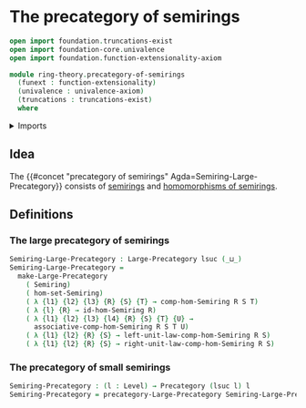 # The precategory of semirings

```agda
open import foundation.truncations-exist
open import foundation-core.univalence
open import foundation.function-extensionality-axiom

module ring-theory.precategory-of-semirings
  (funext : function-extensionality)
  (univalence : univalence-axiom)
  (truncations : truncations-exist)
  where
```

<details><summary>Imports</summary>

```agda
open import category-theory.large-precategories funext univalence truncations
open import category-theory.precategories funext univalence truncations

open import foundation.universe-levels

open import ring-theory.homomorphisms-semirings funext univalence truncations
open import ring-theory.semirings funext univalence truncations
```

</details>

## Idea

The {{#concet "precategory of semirings" Agda=Semiring-Large-Precategory}}
consists of [semirings](ring-theory.semirings.md) and
[homomorphisms of semirings](ring-theory.homomorphisms-semirings.md).

## Definitions

### The large precategory of semirings

```agda
Semiring-Large-Precategory : Large-Precategory lsuc (_⊔_)
Semiring-Large-Precategory =
  make-Large-Precategory
    ( Semiring)
    ( hom-set-Semiring)
    ( λ {l1} {l2} {l3} {R} {S} {T} → comp-hom-Semiring R S T)
    ( λ {l} {R} → id-hom-Semiring R)
    ( λ {l1} {l2} {l3} {l4} {R} {S} {T} {U} →
      associative-comp-hom-Semiring R S T U)
    ( λ {l1} {l2} {R} {S} → left-unit-law-comp-hom-Semiring R S)
    ( λ {l1} {l2} {R} {S} → right-unit-law-comp-hom-Semiring R S)
```

### The precategory of small semirings

```agda
Semiring-Precategory : (l : Level) → Precategory (lsuc l) l
Semiring-Precategory = precategory-Large-Precategory Semiring-Large-Precategory
```
